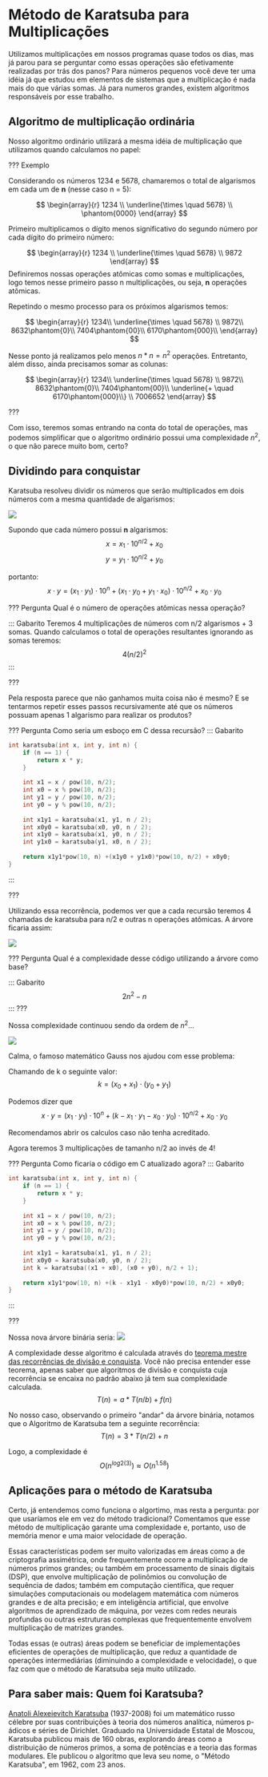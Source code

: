 Método de Karatsuba para Multiplicações
======


Utilizamos multiplicações em nossos programas quase todos os dias, mas já parou para se perguntar como essas operações são efetivamente realizadas por trás dos panos? Para números pequenos você deve ter uma idéia já que estudou em elementos de sistemas que a multiplicação é nada mais do que várias somas. Já para numeros grandes, existem algoritmos responsáveis por esse trabalho.


Algoritmo de multiplicação ordinária
-----------------------------------------------------

Nosso algoritmo ordinário utilizará a mesma idéia de multiplicação que utilizamos quando calculamos no papel:

??? Exemplo

Considerando os números 1234 e 5678, chamaremos o total de algarismos em cada um de **n** (nesse caso n = 5):

$$
\begin{array}{r}
  1234 \\
\underline{\times \quad 5678} \\
\phantom{0000}
\end{array}
$$

Primeiro multiplicamos o dígito menos significativo do segundo número por cada dígito do primeiro número:

$$
\begin{array}{r}
  1234 \\
\underline{\times \quad 5678} \\
  9872
\end{array}
$$
Definiremos nossas operações atômicas como somas e multiplicações, logo temos nesse primeiro passo n multiplicações, ou seja, **n** operações atômicas.

Repetindo o mesmo processo para os próximos algarismos temos:

$$
\begin{array}{r}
1234\\
\underline{\times \quad 5678} \\
   9872\\
  8632\phantom{0}\\
 7404\phantom{00}\\
6170\phantom{000}\\
\end{array}
$$

Nesse ponto já realizamos pelo menos $n*n = n^2$ operações. Entretanto, além disso, ainda precisamos somar as colunas:

$$
\begin{array}{r}
1234\\
\underline{\times \quad 5678} \\
   9872\\
  8632\phantom{0}\\
 7404\phantom{00}\\
\underline{+ \quad 6170\phantom{000}\\} \\
7006652
\end{array}
$$

???

Com isso, teremos somas entrando na conta do total de operações, mas podemos simplificar que o algoritmo ordinário possui uma complexidade $n^2$, o que não parece muito bom, certo?


Dividindo para conquistar
----------------------------------------------------

Karatsuba resolveu dividir os números que serão multiplicados em dois números com a mesma quantidade de algarismos:

![](quebra.png)

Supondo que cada número possui **n** algarismos:
$$ x = x_1 \cdot 10^{n/2} + x_0$$
$$ y = y_1 \cdot 10^{n/2} + y_0$$

portanto:
$$ x \cdot y = (x_1 \cdot y_1)\cdot 10^n + (x_1 \cdot y_0 + y_1 \cdot x_0) \cdot 10^{n/2} + x_0 \cdot y_0 $$

??? Pergunta
Qual é o número de operações atômicas nessa operação?

::: Gabarito
Teremos 4 multiplicações de números com n/2 algarismos + 3 somas.
Quando calculamos o total de operações resultantes ignorando as somas teremos:
$$ 4(n/2)^2  $$
:::

???

Pela resposta parece que não ganhamos muita coisa não é mesmo? E se tentarmos repetir esses passos recursivamente até que os números possuam apenas 1 algarismo para realizar os produtos?

??? Pergunta
Como seria um esboço em C dessa recursão?
::: Gabarito

``` c
int karatsuba(int x, int y, int n) {
    if (n == 1) {
        return x * y;
    }
    
    int x1 = x / pow(10, n/2);
    int x0 = x % pow(10, n/2);
    int y1 = y / pow(10, n/2);
    int y0 = y % pow(10, n/2);
    
    int x1y1 = karatsuba(x1, y1, n / 2);
    int x0y0 = karatsuba(x0, y0, n / 2);
    int x1y0 = karatsuba(x1, y0, n / 2);
    int y1x0 = karatsuba(y1, x0, n / 2);
    
    return x1y1*pow(10, n) +(x1y0 + y1x0)*pow(10, n/2) + x0y0;
}
```

:::

???

Utilizando essa recorrência, podemos ver que a cada recursão teremos 4 chamadas de karatsuba para n/2 e outras n operações atômicas. A árvore ficaria assim:

![](4.png)

??? Pergunta
Qual é a complexidade desse código utilizando a árvore como base?

::: Gabarito
$$ 2n^2 - n $$
:::
???

Nossa complexidade continuou sendo da ordem de $n^2$...

![](gatotriste.webp)


Calma, o famoso matemático Gauss nos ajudou com esse problema:

Chamando de k o seguinte valor:
$$ k = (x_0 + x_1) \cdot (y_0 + y_1)$$

Podemos dizer que
$$ x \cdot y = (x_1 \cdot y_1) \cdot 10^n + (k - x_1 \cdot y_1 - x_0 \cdot y_0) \cdot 10^{n/2} + x_0 \cdot y_0 $$

Recomendamos abrir os calculos caso não tenha acreditado.

Agora teremos 3 multiplicações de tamanho n/2 ao invés de 4!


??? Pergunta
Como ficaria o código em C atualizado agora?
::: Gabarito

``` c
int karatsuba(int x, int y, int n) {
    if (n == 1) {
        return x * y;
    }
    
    int x1 = x / pow(10, n/2);
    int x0 = x % pow(10, n/2);
    int y1 = y / pow(10, n/2);
    int y0 = y % pow(10, n/2);
    
    int x1y1 = karatsuba(x1, y1, n / 2);
    int x0y0 = karatsuba(x0, y0, n / 2);
    int k = karatsuba((x1 + x0), (x0 + y0), n/2 + 1);
    
    return x1y1*pow(10, n) +(k - x1y1 - x0y0)*pow(10, n/2) + x0y0;
}
```

:::

???

Nossa nova árvore binária seria:
![](3.png)

A complexidade desse algoritmo é calculada através do [teorema mestre das recorrências de divisão e conquista](https://en.wikipedia.org/wiki/Master_theorem_(analysis_of_algorithms)). Você não precisa entender esse teorema, apenas saber que algoritmos de divisão e conquista cuja recorrência se encaixa no padrão abaixo já tem sua complexidade calculada. $$T(n) = a*T(n/b) + f(n)$$

No nosso caso, observando o primeiro "andar" da árvore binária, notamos que o Algoritmo de Karatsuba tem a seguinte recorrência: $$T(n) = 3*T(n/2) + n$$

Logo, a complexidade é $$O(n^{log2(3)}) ≈ O(n^{1.58})$$



Aplicações para o método de Karatsuba
-------------------------------------

Certo, já entendemos como funciona o algortimo, mas resta a pergunta: por que usaríamos ele em vez do método tradicional? Comentamos que esse método de multiplicação garante uma complexidade e, portanto, uso de memória menor e uma maior velocidade de operação. 

Essas características podem ser muito valorizadas em áreas como a de criptografia assimétrica, onde frequentemente ocorre a multiplicação de números primos grandes; ou também em processamento de sinais digitais (DSP), que envolve multiplicação de polinômios ou convolução de sequência de dados; também em computação científica, que requer simulações computacionais ou modelagem matemática com números grandes e de alta precisão; e em inteligência artificial, que envolve algoritmos de aprendizado de máquina, por vezes com redes neurais profundas ou outras estruturas complexas que frequentemente envolvem multiplicação de matrizes grandes.

Todas essas (e outras) áreas podem se beneficiar de implementações eficientes de operações de multiplicação, que reduz a quantidade de operações intermediárias (diminuindo a complexidade e velocidade), o que faz com que o método de Karatsuba seja muito utilizado.

Para saber mais: Quem foi Karatsuba?
------------------------------------

[Anatoli Alexeievitch Karatsuba](https://pt.wikipedia.org/wiki/Anatoli_Alexeievitch_Karatsuba) (1937-2008) foi um matemático russo célebre por suas contribuições à teoria dos números analítica, números p-ádicos e séries de Dirichlet. Graduado na Universidade Estatal de Moscou, Karatsuba publicou mais de 160 obras, explorando áreas como a distribuição de números primos, a soma de potências e a teoria das formas modulares. Ele publicou o algoritmo que leva seu nome, o "Método Karatsuba", em 1962, com 23 anos.